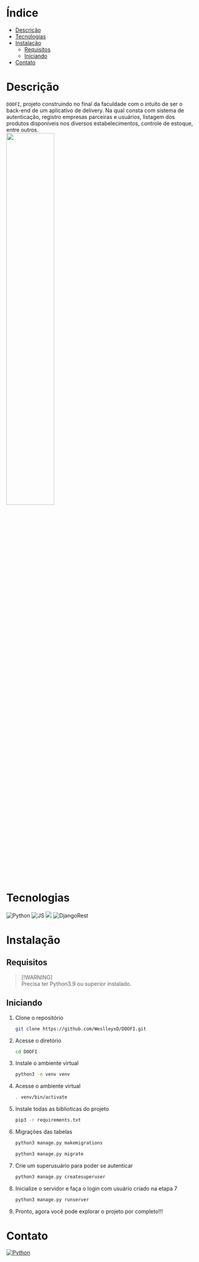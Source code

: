# Índice
- [Descrição](#descrição)
- [Tecnologias](#tecnologias)
- [Instalação](#instalação)
  - [Requisitos](#requisitos)
  - [Iniciando](#iniciando)
- [Contato](#contato)


# Descrição
`DOOFI`, projeto construindo no final da faculdade com o intuito de ser o back-end de um aplicativo de delivery. Na qual consta com sistema de autenticação, registro empresas parceiras e usuários, listagem dos produtos disponíveis nos diversos estabelecimentos, controle de estoque, entre outros. <br>
<img src="https://github.com/WeslleyxD/Django-Agenda/assets/93230531/065402c5-fc73-40d6-a048-edd6c6a31cfb" width="50%">


# Tecnologias
  <div style="display: inline-block">
    <img src="https://img.shields.io/badge/python-3670A0?style=for-the-badge&logo=python&logoColor=ffdd54" alt="Python">
    <img src="https://img.shields.io/badge/JavaScript-F7DF1E?style=for-the-badge&logo=javascript&logoColor=black" alt="JS">
    <img src="https://img.shields.io/badge/Django-092E20?style=for-the-badge&logo=django&logoColor=green">
    <img src="https://img.shields.io/badge/django%20rest-ff1709?style=for-the-badge&logo=django&logoColor=white" alt="DjangoRest">
  </div>


# Instalação

## Requisitos
> [!WARNING]\
> Precisa ter Python3.9 ou superior instalado.

## Iniciando

1. Clone o repositório
   ```sh
   git clone https://github.com/WeslleyxD/DOOFI.git
   ```
2. Acesse o diretório
   ```sh
   cd DOOFI
   ```
3. Instale o ambiente virtual
   ```sh
   python3 -m venv venv
   ```
4. Acesse o ambiente virtual
   ```sh
   . venv/bin/activate
   ```
5. Instale todas as biblioticas do projeto
   ```sh
   pip3 -r requirements.txt
   ```
6. Migrações das tabelas
   ```sh
   python3 manage.py makemigrations
   ```
   ```sh
   python3 manage.py migrate
   ```
7. Crie um superusuário para poder se autenticar
   ```sh
   python3 manage.py createsuperuser
   ```
8. Inicialize o servidor e faça o login com usuário criado na etapa 7
   ```sh
   python3 manage.py runserver
   ```
9. Pronto, agora você pode explorar o projeto por completo!!!


# Contato

  <div style="display: inline-block">
    <a href="www.linkedin.com/in/weslley-pablo" target="_blank"><img src="https://img.shields.io/badge/LinkedIn-0077B5?style=for-the-badge&logo=linkedin&logoColor=white" alt="Python"></a>
  </div>
